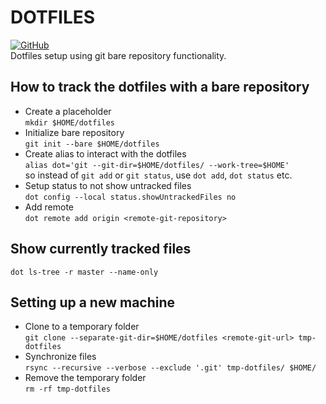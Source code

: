 # DOTFILES
[![GitHub](https://img.shields.io/github/license/tungbeier/dotfiles)](https://raw.githubusercontent.com/tungbeier/dotfiles/master/LICENSE)
<br/>
Dotfiles setup using git bare repository functionality.

## How to track the dotfiles with a bare repository
- Create a placeholder<br>
`mkdir $HOME/dotfiles`
- Initialize bare repository<br>
`git init --bare $HOME/dotfiles`
- Create alias to interact with the dotfiles<br>
`alias dot='git --git-dir=$HOME/dotfiles/ --work-tree=$HOME'`<br/>
so instead of `git add` or `git status`, use `dot add`, `dot status` etc.
- Setup status to not show untracked files<br>
`dot config --local status.showUntrackedFiles no`
- Add remote<br>
`dot remote add origin <remote-git-repository>`

## Show currently tracked files
`dot ls-tree -r master --name-only`

## Setting up a new machine
- Clone to a temporary folder<br>
`git clone --separate-git-dir=$HOME/dotfiles <remote-git-url> tmp-dotfiles`
- Synchronize files<br>
`rsync --recursive --verbose --exclude '.git' tmp-dotfiles/ $HOME/`
- Remove the temporary folder<br>
`rm -rf tmp-dotfiles`

